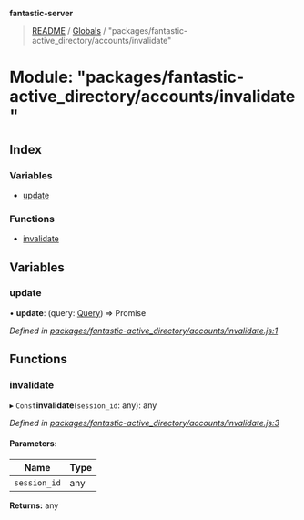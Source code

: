 **fantastic-server**

> [README](../README.md) / [Globals](../globals.md) / "packages/fantastic-active_directory/accounts/invalidate"

# Module: "packages/fantastic-active_directory/accounts/invalidate"

## Index

### Variables

* [update](_packages_fantastic_active_directory_accounts_invalidate_.md#update)

### Functions

* [invalidate](_packages_fantastic_active_directory_accounts_invalidate_.md#invalidate)

## Variables

### update

•  **update**: (query: [Query](_packages_fantastic_utils_db_types_d_.md#query)) => Promise

*Defined in [packages/fantastic-active_directory/accounts/invalidate.js:1](https://github.com/besimorhino/project-fantastic/blob/a9b4b41/packages/fantastic-active_directory/accounts/invalidate.js#L1)*

## Functions

### invalidate

▸ `Const`**invalidate**(`session_id`: any): any

*Defined in [packages/fantastic-active_directory/accounts/invalidate.js:3](https://github.com/besimorhino/project-fantastic/blob/a9b4b41/packages/fantastic-active_directory/accounts/invalidate.js#L3)*

#### Parameters:

Name | Type |
------ | ------ |
`session_id` | any |

**Returns:** any
